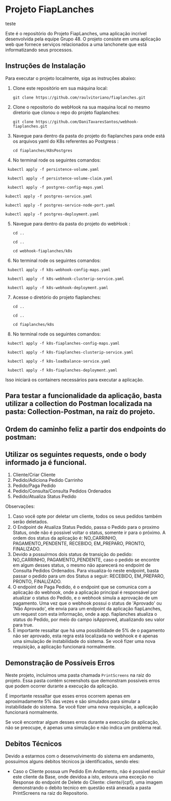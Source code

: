 # Projeto FiapLanches

teste

Este é o repositório do Projeto FiapLanches, uma aplicação incrível desenvolvida pela equipe Grupo 48. O projeto consiste em uma aplicação web que fornece serviços relacionados a uma lanchonete que está informatizando seus processos.

## Instruções de Instalação

Para executar o projeto localmente, siga as instruções abaixo:

1. Clone este repositório em sua máquina local:

   ```shell
   git clone https://github.com/raulvitoriano/fiaplanches.git
   ```

2. Clone o repositorio do webHook na sua maquina local no mesmo diretorio que clonou o repo do projeto fiaplanches:

   ```shell
   git clone https://github.com/DaniTavaresSantos/webhook-fiaplanches.git
   ```   

3. Navegue para dentro da pasta do projeto do fiaplanches para onde está os arquivos yaml do K8s referentes ao Postgress :

   ```shell
   cd fiaplanches/K8sPostgres
   ```

4. No terminal rode os seguintes comandos:

  ```shell
   kubectl apply -f persistence-volume.yaml
   ```
  ```shell
   kubectl apply -f persistence-volume-claim.yaml
   ```
  ```shell
   kubectl apply -f postgres-config-maps.yaml
   ```
   ```shell
   kubectl apply -f postgres-service.yaml
   ```
   ```shell
   kubectl apply -f postgres-service-node-port.yaml
   ```
   ```shell
   kubectl apply -f postgres-deployment.yaml
   ```

5. Navegue para dentro da pasta do projeto do webHook :

   ```shell
   cd ..
   ```
   
   ```shell
   cd ..
   ```
   ```shell
   cd webhook-fiaplanches/k8s
   ```

6. No terminal rode os seguintes comandos:

  ```shell
   kubectl apply -f k8s-webhook-config-maps.yaml
   ```
  ```shell
   kubectl apply -f k8s-webhook-clusterip-service.yaml
   ```
  ```shell
   kubectl apply -f k8s-webhook-deployment.yaml
   ```

7. Acesse o diretório do projeto fiaplanches:

   ```shell
   cd ..
   ```
   
   ```shell
   cd ..
   ```

   ```shell
   cd fiaplanches/k8s
   ```

8. No terminal rode os seguintes comandos:

  ```shell
   kubectl apply -f k8s-fiaplanches-config-maps.yaml
   ```
  ```shell
   kubectl apply -f k8s-fiaplanches-clusterip-service.yaml
   ```
  ```shell
   kubectl apply -f k8s-loadbalance-service.yaml
   ```
  ```shell
   kubectl apply -f k8s-fiaplanches-deployment.yaml
   ```

Isso iniciará os containers necessários para executar a aplicação.

## Para testar a funcionalidade da aplicação, basta utilizar a collection do Postman localizada na pasta: Collection-Postman, na raíz do projeto.

## Ordem do caminho feliz a partir dos endpoints do postman:

## Utilizar os seguintes requests, onde o body informado ja é funcional.
1. Cliente/Criar Cliente
2. Pedido/Adiciona Pedido Carrinho
3. Pedido/Paga Pedido
4. Pedido/Consulta/Consulta Pedidos Ordenados
5. Pedido/Atualiza Status Pedido

Observações:
   1. Caso você opte por deletar um cliente, todos os seus pedidos também serão deletados.
   2. O Endpoint de Atualiza Status Pedido, passa o Pedido para o proximo Status, onde não é possivel voltar o status, somente ir para o próximo. A ordem dos status da aplicação é: NO_CARRINHO, PAGAMENTO_PENDENTE, RECEBIDO, EM_PREPARO, PRONTO, FINALIZADO.
   3. Devido a possuírmos dois status de transição do pedido: NO_CARRINHO, PAGAMENTO_PENDENTE, caso o pedido se encontre em algum desses status, o mesmo não aparecerá no endpoint de Consulta Pedidos Ordenados. Para visualiza-lo neste endpoint, basta passar o pedido para um dos Status a seguir: RECEBIDO, EM_PREPARO, PRONTO, FINALIZADO.
   4. O endpoint de Paga Pedido, é o endpoint que se comunica com a aplicação do webhook, onde a aplicação principal é responsável por atualizar o status do Pedido, e o webhook simula a aprovação de um pagamento. Uma vez que o webhook possui o status de 'Aprovado' ou 'Não Aprovado', ele envia para um endpoint da aplicação fiapLanches, um request com esta informação, onde a app. fiaplanches atualiza o status do Pedido, por meio do campo isApproved, atualizando seu valor para true.
   5. É importante ressaltar que há uma possibilidade de 5% de o pagamento não ser aprovado, esta regra está localizada no webhook e é apenas uma simulação de instabilidade do sistema. Se você fizer uma nova requisição, a aplicação funcionará normalmente.

## Demonstração de Possíveis Erros

Neste projeto, incluímos uma pasta chamada `PrintScreens` na raiz do projeto. Essa pasta contém screenshots que demonstram possíveis erros que podem ocorrer durante a execução da aplicação.

É importante ressaltar que esses erros ocorrem apenas em aproximadamente 5% das vezes e são simulados para simular a instabilidade do sistema. Se você fizer uma nova requisição, a aplicação funcionará normalmente.

Se você encontrar algum desses erros durante a execução da aplicação, não se preocupe, é apenas uma simulação e não indica um problema real.

## Debitos Técnicos

Devido a estarmos com o desenvolvimento do sistema em andamento, possuímos alguns debitos técnicos ja identificados, sendo eles:
- Caso o Cliente possua um Pedido Em Andamento, não é possivel excluir este cliente da Base, onde devidoa a isto, estoura uma exceção no Response do endpoint de Delete do Cliente: cliente/{cpf}, uma imagem demonstrando o debito tecnico em questão está anexada a pasta PrintScreens na raiz do Repositorio.

